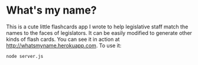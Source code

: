 What's my name?
=======

This is a cute little flashcards app I wrote to help legislative
staff match the names to the faces of legislators. It can be easily
modified to generate other kinds of flash cards.  You can see it in
action at <http://whatsmyname.herokuapp.com>.  To use it:

    node server.js
